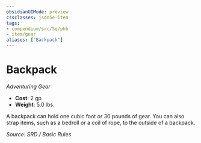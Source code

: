 ```yaml
---
obsidianUIMode: preview
cssclasses: json5e-item
tags:
- compendium/src/5e/phb
- item/gear
aliases: ["Backpack"]
---
```

# Backpack
*Adventuring Gear*  

- **Cost**: 2 gp
- **Weight**: 5.0 lbs.

A backpack can hold one cubic foot or 30 pounds of gear. You can also strap items, such as a bedroll or a coil of rope, to the outside of a backpack.

*Source: SRD / Basic Rules*